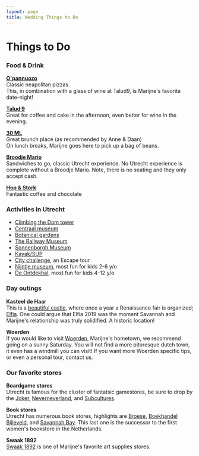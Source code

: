 ```yaml
---
layout: page
title: Wedding Things to Do
---
```


# Things to Do

### Food & Drink  
**[O'pannuozo](http://www.o-panuozzo.nl/)**  
  Classic neapolitan pizzas.  
  This, in combination with a glass of wine at Talud9, is Marijne's favorite date-night!  

**[Talud 9](https://www.talud9.nl/)**  
  Great for coffee and cake in the afternoon, even better for wine in the evening. 
  
**[30 ML](https://30ml.nl/)**  
  Great brunch place (as recommended by Anne & Daan)  
  On lunch breaks, Marijne goes here to pick up a bag of beans.  
  
**[Broodje Mario](https://broodjemario.nl/)**  
  Sandwiches to go, classic Utrecht experience. No Utrecht experience is complete without a Broodje Mario. Note, there is no seating and they only accept cash.  

**[Hop & Stork](https://hopenstork.com/)**  
  Fantastic coffee and chocolate  

### Activities in Utrecht   
- [Climbing the Dom tower](https://www.domtoren.nl/)  
- [Centraal museum](https://www.centraalmuseum.nl/en) 
- [Botanical gardens](https://www.uu.nl/en/utrecht-university-botanic-gardens)
- [The Railway Museum](https://www.spoorwegmuseum.nl/en/)  
- [Sonnenborgh Museum](https://www.sonnenborgh.nl/english)   
- [Kayak/SUP](https://dagjesuppen.nl/en/) 
- [City challenge](https://escapetours.com/stad/utrecht), an Escape tour
- [Nijntje museum](https://nijntjemuseum.nl/?lang=en), most fun for kids 2-6 y/o
- [De Ontdekhal](https://ontdekhal.nl/), most fun for kids 4-12 y/o
 
### Day outings  
**Kasteel de Haar**  
  This is a [beautiful castle](https://www.kasteeldehaar.nl/), where once a year a Renaissance fair is organized; [Elfia](https://www.instagram.com/kingdomofelfia/?hl=en). One could argue that Elfia 2019 was the moment Savannah and Marijne's relationship was truly solidified. A historic location!  

**Woerden**  
  If you would like to visit [Woerden](https://www.beleefwoerden.com/nl), Marijne's hometown, we recommend going on a sunny Saturday. You will not find a more pitoresque dutch town, it even has a windmill you can visit! If you want more Woerden specific tips, or even a personal tour, contact us.  
 
### Our favorite stores  

**Boardgame stores**  
  Utrecht is famous for the cluster of fantatsic gamestores, be sure to drop by the [Joker](http://www.the-joker.nl/), [Neverneverland](https://www.neverneverlandutrecht.nl), and [Subcultures](https://www.subcultures.nl/).  

**Book stores**  
  Utrecht has numerous book stores, highlights are [Broese](https://www.broese.nl/), [Boekhandel Bijleveld](https://www.boekhandelbijleveld.nl/), and [Savannah Bay](https://www.savannahbay.nl/). This last one is the successor to the first women's bookstore in the Netherlands.   

**Swaak 1892**  
  [Swaak 1892](https://www.gerstaecker.nl/utrecht-2/) is one of Marijne's favorite art supplies stores.

 


